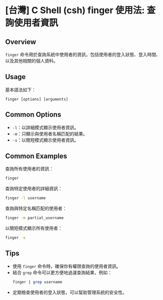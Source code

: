 # [台灣] C Shell (csh) finger 使用法: 查詢使用者資訊

## Overview
`finger` 命令用於查詢系統中使用者的資訊，包括使用者的登入狀態、登入時間、以及其他相關的個人資料。

## Usage
基本語法如下：
```
finger [options] [arguments]
```

## Common Options
- `-l`：以詳細模式顯示使用者資訊。
- `-m`：只顯示與使用者名稱匹配的結果。
- `-s`：以簡短模式顯示使用者資訊。

## Common Examples
查詢所有使用者的資訊：
```bash
finger
```

查詢特定使用者的詳細資訊：
```bash
finger -l username
```

查詢與特定名稱匹配的使用者：
```bash
finger -m partial_username
```

以簡短模式顯示所有使用者：
```bash
finger -s
```

## Tips
- 使用 `finger` 命令時，確保你有權限查詢的使用者資訊。
- 結合 `grep` 命令可以更方便地過濾查詢結果，例如：
  ```bash
  finger | grep username
  ```
- 定期檢查使用者的登入狀態，可以幫助管理系統的安全性。